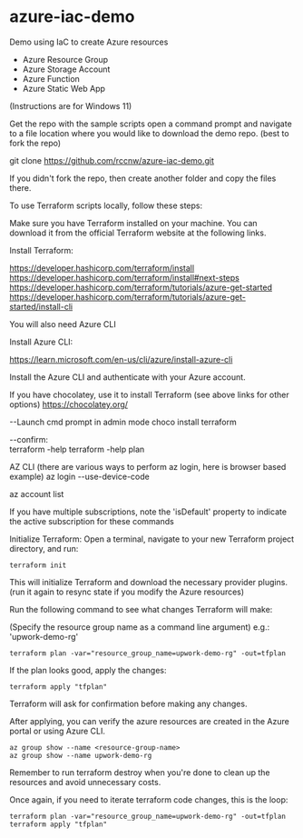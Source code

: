 # azure-iac-demo
Demo using IaC to create Azure resources

- Azure Resource Group
- Azure Storage Account
- Azure Function
- Azure Static Web App



(Instructions are for Windows 11)

Get the repo with the sample scripts
open a command prompt and navigate to a file location where you would like to download the demo repo.
(best to fork the repo)

git clone https://github.com/rccnw/azure-iac-demo.git

If you didn't fork the repo, then create another folder and copy the files there.


To use Terraform scripts locally, follow these steps:

Make sure you have Terraform installed on your machine. 
You can download it from the official Terraform website at the following links.

Install Terraform:

https://developer.hashicorp.com/terraform/install
https://developer.hashicorp.com/terraform/install#next-steps
https://developer.hashicorp.com/terraform/tutorials/azure-get-started
https://developer.hashicorp.com/terraform/tutorials/azure-get-started/install-cli


You will also need Azure CLI 

Install Azure CLI:

https://learn.microsoft.com/en-us/cli/azure/install-azure-cli

Install the Azure CLI and authenticate with your Azure account.

If you have chocolatey, use it to install Terraform (see above links for other options)
https://chocolatey.org/

--Launch cmd prompt in admin mode
    choco install terraform

--confirm:   
    terraform -help
    terraform -help plan


AZ CLI 
(there are various ways to perform az login, here is browser based example)
az login --use-device-code

az account list

If you have multiple subscriptions, note the 'isDefault' property to indicate the active subscription for these commands



Initialize Terraform:
Open a terminal, navigate to your new Terraform project directory, and run:

    terraform init

This will initialize Terraform and download the necessary provider plugins. 
(run it again to resync state if you modify the Azure resources)

Run the following command to see what changes Terraform will make:

(Specify the resource group name as a command line argument)  e.g.:  'upwork-demo-rg'  

    terraform plan -var="resource_group_name=upwork-demo-rg" -out=tfplan

If the plan looks good, apply the changes:
    
    terraform apply "tfplan"

Terraform will ask for confirmation before making any changes.

After applying, you can verify the azure resources are created in the Azure portal or using Azure CLI.

    az group show --name <resource-group-name>
    az group show --name upwork-demo-rg


Remember to run terraform destroy when you're done to clean up the resources and avoid unnecessary costs.


Once again, if you need to iterate terraform code changes, this is the loop:

    terraform plan -var="resource_group_name=upwork-demo-rg" -out=tfplan
    terraform apply "tfplan"


    